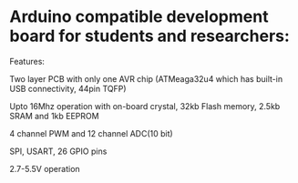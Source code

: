 # Arduino compatible development board for students and researchers:

Features:

Two layer PCB with only one AVR chip (ATMeaga32u4 which has built-in USB connectivity, 44pin TQFP)

Upto 16Mhz operation with on-board crystal, 32kb Flash memory, 2.5kb SRAM and 1kb EEPROM

4 channel PWM and 12 channel ADC(10 bit)

SPI, USART, 26 GPIO pins

2.7-5.5V operation
